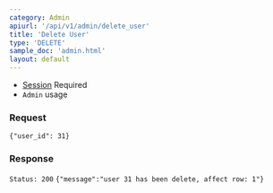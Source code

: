 ```yaml
---
category: Admin
apiurl: '/api/v1/admin/delete_user'
title: 'Delete User'
type: 'DELETE'
sample_doc: 'admin.html'
layout: default
---
```


* [Session](#/authentication) Required
* `Admin` usage

### Request
```{"user_id": 31}```

### Response

```Status: 200```
```{"message":"user 31 has been delete, affect row: 1"}```
